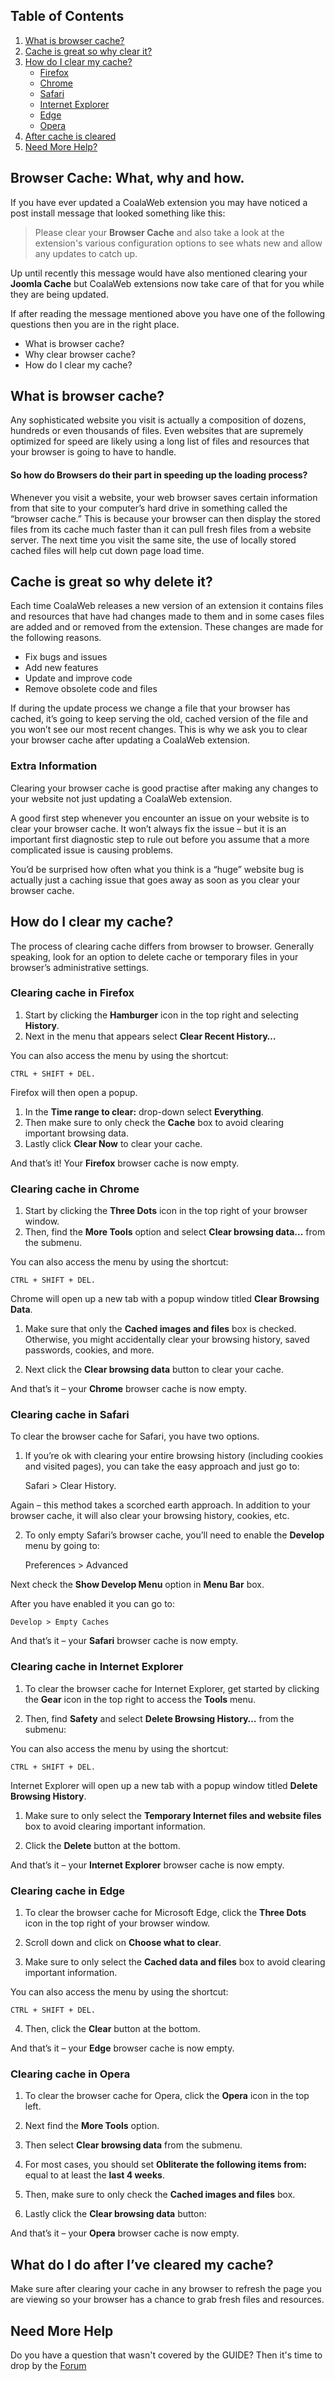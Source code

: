 ## Table of Contents
1.  [What is browser cache?](#what)
2.  [Cache is great so why clear it?](#why)
3.  [How do I clear my cache?](#how)
    - [Firefox](#how-ff)
    - [Chrome](#how-chrome)
    - [Safari](#how-safari)
    - [Internet Explorer](#how-ie)
    - [Edge](#how-edge)
    - [Opera](#how-opera)
4.  [After cache is cleared](#after)
5.  [Need More Help?](#more-help)

## <a class="doc-top" name="browser-cache"></a>Browser Cache: What, why and how.

If you have ever updated a CoalaWeb extension you may have noticed a post install message that looked something like this:

> Please clear your **Browser Cache** and also take a look at the extension's various configuration options to see whats new and allow any updates to catch up.

<span class="alert" markdown="1">Up until recently this message would have also mentioned clearing your <strong>Joomla Cache</strong> but CoalaWeb extensions now take care of that for you while they are being updated.</div>

If after reading the message mentioned above you have one of the following questions then you are in the right place.

 - What is browser cache?
 - Why clear browser cache?
 - How do I clear my cache?

## <a name="what"></a>What is browser cache?

Any sophisticated website you visit is actually a composition of dozens, hundreds or even thousands of files. Even websites that are supremely optimized for speed are likely using a long list of files and resources that your browser is going to have to handle.

#### So how do Browsers do their part in speeding up the loading process? 

Whenever you visit a website, your web browser saves certain information from that site to your computer’s hard drive in something called the “browser cache.”  This is because your browser can then display the stored files from its cache much faster than it can pull fresh files from a website server. The next time you visit the same site, the use of locally stored cached files will help cut down page load time.

## <a name="why"></a>Cache is great so why delete it?

Each time CoalaWeb releases a new version of an extension it contains files and resources that have had changes made to them and in some cases files are added and or removed from the extension. These changes are made for the following reasons.

- Fix bugs and issues
- Add new features
- Update and improve code
- Remove obsolete code and files

If during the update process we change a file that your browser has cached, it’s going to keep serving the old, cached version of the file and you won’t see our most recent changes. This is why we ask you to clear your browser cache after updating a CoalaWeb extension.

### Extra Information

<span class="alert" markdown="1">Clearing your browser cache is good practise after making any changes to your website not just updating a CoalaWeb extension.</div>

A good first step whenever you encounter an issue on your website is to clear your browser cache. It won’t always fix the issue – but it is an important first diagnostic step to rule out before you assume that a more complicated issue is causing problems.

You’d be surprised how often what you think is a “huge” website bug is actually just a caching issue that goes away as soon as you clear your browser cache.

## <a name="how"></a>How do I clear my cache?

The process of clearing cache differs from browser to browser. Generally speaking, look for an option to delete cache or temporary files in your browser’s administrative settings.

### <a name="how-ff"></a>Clearing cache in Firefox 
    
 1. Start by clicking the **Hamburger** icon in the top right and selecting **History**. 
 2. Next in the menu that appears select **Clear Recent History…**

You can also access the menu by using the shortcut:
 
    CTRL + SHIFT + DEL. 
 
Firefox will then open a popup. 

1. In the **Time range to clear:** drop-down select **Everything**. 
2. Then make sure to only check the **Cache** box to avoid clearing important browsing data. 
3. Lastly click **Clear Now** to clear your cache.

<div class="uk-alert">And that’s it! Your <strong>Firefox</strong> browser cache is now empty.</div>

### <a name="how-ch"></a>Clearing cache in Chrome
                        
1. Start by clicking the **Three Dots** icon in the top right of your browser window. 
2. Then, find the **More Tools** option and select **Clear browsing data…** from the submenu.

You can also access the menu by using the shortcut:
 
    CTRL + SHIFT + DEL. 
    
Chrome will open up a new tab with a popup window titled **Clear Browsing Data**. 

1. Make sure that only the **Cached images and files** box is checked. Otherwise, you might accidentally clear your browsing history, saved passwords, cookies, and more. 

2. Next click the **Clear browsing data** button to clear your cache. 

<div class="uk-alert">And that’s it – your <strong>Chrome</strong> browser cache is now empty.</div>

### <a name="how-sa"></a>Clearing cache in Safari

To clear the browser cache for Safari, you have two options. 

1. If you’re ok with clearing your entire browsing history (including cookies and visited pages), you can take the easy approach and just go to:
 
 
    Safari > Clear History.

Again – this method takes a scorched earth approach. In addition to your browser cache, it will also clear your browsing history, cookies, etc. 

2. To only empty Safari’s browser cache, you’ll need to enable the **Develop** menu by going to:


    Preferences > Advanced 

Next check the **Show Develop Menu** option in **Menu Bar** box.

After you have enabled it you can go to:
 
    Develop > Empty Caches 
 
<div class="uk-alert">And that’s it – your <strong>Safari</strong> browser cache is now empty.</div>

### <a name="how-ie"></a>Clearing cache in Internet Explorer

1. To clear the browser cache for Internet Explorer, get started by clicking the **Gear** icon in the top right to access the **Tools** menu.

2. Then, find **Safety** and select **Delete Browsing History…** from the submenu:

You can also access the menu by using the shortcut: 

    CTRL + SHIFT + DEL. 
    
Internet Explorer will open up a new tab with a popup window titled **Delete Browsing History**. 

1. Make sure to only select the **Temporary Internet files and website files** box to avoid clearing important information. 

2. Click the **Delete** button at the bottom.

<div class="uk-alert">And that’s it – your <strong>Internet Explorer</strong> browser cache is now empty.</div>

### <a name="how-edge"></a>Clearing cache in Edge

1. To clear the browser cache for Microsoft Edge, click the **Three Dots** icon in the top right of your browser window.

2. Scroll down and click on **Choose what to clear**.

3. Make sure to only select the **Cached data and files** box to avoid clearing important information. 

You can also access the menu by using the shortcut: 

    CTRL + SHIFT + DEL. 
    
4. Then, click the **Clear** button at the bottom.

<div class="uk-alert">And that’s it – your <strong>Edge</strong> browser cache is now empty.</div>

### <a name="how-opera"></a>Clearing cache in Opera

1. To clear the browser cache for Opera, click the **Opera** icon in the top left.

2. Next find the **More Tools** option.

3. Then select **Clear browsing data** from the submenu.

4. For most cases, you should set **Obliterate the following items from:** equal to at least the **last 4 weeks**. 

5. Then, make sure to only check the **Cached images and files** box.
 
6. Lastly click the **Clear browsing data** button:

<div class="uk-alert">And that’s it – your <strong>Opera</strong> browser cache is now empty.</div>

## <a name="after"></a>What do I do after I’ve cleared my cache?

Make sure after clearing your cache in any browser to refresh the page you are viewing so your browser has a chance to grab fresh files and resources.

## <a name="more-help"></a>Need More Help

<div class="uk-alert">Do you have a question that wasn't covered by the GUIDE? Then it's time to drop by the <a href="https://coalaweb.com/forum/index" target="_self">Forum</a></div>